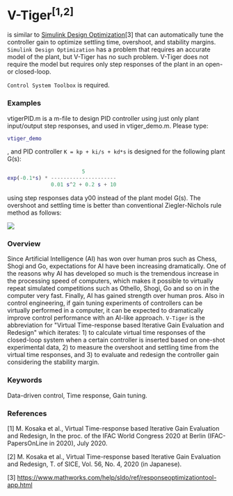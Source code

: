 # V-Tiger<sup>[1,2]</sup>

is similar to [Simulink Design Optimization](https://www.mathworks.com/help/sldo/ref/responseoptimizationtool-app.html)[3] that can automatically tune the controller gain to optimize settling time, overshoot, and stability margins. `Simulink Design Optimization` has a problem that requires an accurate model of the plant, but V-Tiger has no such problem. V-Tiger does not require the model but requires only step responses of the plant in an open- or closed-loop.

`Control System Toolbox` is required.

### Examples

vtigerPID.m is a m-file to design PID controller using just only plant input/output step responses, and used in vtiger_demo.m. Please type:
```Matlab
vtiger_demo
```
, and PID controller `K = kp + ki/s + kd*s` is designed for the following plant G(s):
```Matlab
                        5
exp(-0.1*s) * ---------------------
              0.01 s^2 + 0.2 s + 10
```
using step responses data y00 instead of the plant model G(s). The overshoot and settling time is better than conventional Ziegler-Nichols rule method as follows:

![](https://fc5d4f24-a-62cb3a1a-s-sites.googlegroups.com/site/kosaka3lab/fairu--kyabinetto/vtiger_fig1.png)

### Overview

Since Artificial Intelligence (AI) has won over human pros such as Chess, Shogi and Go, expectations for AI have been increasing dramatically. One of the reasons why AI has developed so much is the tremendous increase in the processing speed of computers, which makes it possible to virtually repeat simulated competitions such as Othello, Shogi, Go and so on in the computer very fast. Finally, AI has gained strength over human pros. Also in control engineering, if gain tuning experiments of controllers can be virtually performed in a computer, it can be expected to dramatically improve control performance with an AI-like approach. `V-Tiger` is the abbreviation for "Virtual Time-response based Iterative Gain Evaluation and Redesign" which iterates: 1) to calculate virtual time responses of the closed-loop system when a certain controller is inserted based on one-shot experimental data, 2) to measure the overshoot and settling time from the virtual time responses, and 3) to evaluate and redesign the controller gain considering the stability margin.

### Keywords
Data-driven control, Time response, Gain tuning.

### References
[1] M. Kosaka et al., Virtual Time-response based Iterative Gain Evaluation and Redesign, In the proc. of the IFAC World Congress 2020 at Berlin (IFAC-PapersOnLine in 2020), July 2020.

[2] M. Kosaka et al., Virtual Time-response based Iterative Gain Evaluation and Redesign, T. of SICE, Vol. 56, No. 4, 2020  (in Japanese).

[3] https://www.mathworks.com/help/sldo/ref/responseoptimizationtool-app.html
